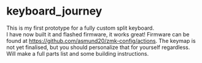 # keyboard_journey
This is my first prototype for a fully custom split keyboard. \
I have now built it and flashed firmware, it works great! Firmware can be found at https://github.com/asmund20/zmk-config/actions. The keymap is not yet finalised, but you should personalize that for yourself regardless. Will make a full parts list and some building instructions. 
